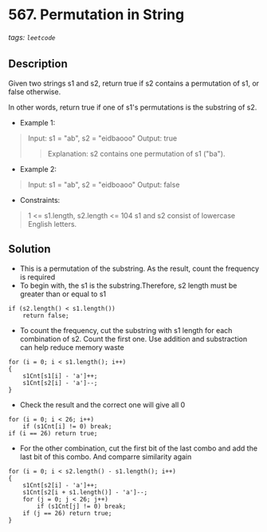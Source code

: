 # 567. Permutation in String
###### tags: `leetcode`
## Description
Given two strings s1 and s2, return true if s2 contains a permutation of s1, or false otherwise.

In other words, return true if one of s1's permutations is the substring of s2.

- Example 1:

>Input: s1 = "ab", s2 = "eidbaooo"
Output: true
>>Explanation: s2 contains one permutation of s1 ("ba").

- Example 2:

>Input: s1 = "ab", s2 = "eidboaoo"
Output: false

- Constraints:

>1 <= s1.length, s2.length <= 104
s1 and s2 consist of lowercase English letters.

## Solution
- This is a permutation of the substring. As the result, count the frequency is required
- To begin with, the s1 is the substring.Therefore, s2 length must be greater than or equal to s1
```cpp=
if (s2.length() < s1.length())
    return false;
```
- To count the frequency, cut the substring with s1 length for each combination of s2. Count the first one. Use addition and substraction can help reduce memory waste
```cpp=
for (i = 0; i < s1.length(); i++)
{
    s1Cnt[s1[i] - 'a']++;
    s1Cnt[s2[i] - 'a']--;
}
```
- Check the result and the correct one will give all 0
```cpp=
for (i = 0; i < 26; i++)
    if (s1Cnt[i] != 0) break;
if (i == 26) return true;
```
- For the other combination, cut the first bit of the last combo and add the last bit of this combo. And comparre similarity again
```cpp=
for (i = 0; i < s2.length() - s1.length(); i++)
{
    s1Cnt[s2[i] - 'a']++;
    s1Cnt[s2[i + s1.length()] - 'a']--;
    for (j = 0; j < 26; j++)
        if (s1Cnt[j] != 0) break;
    if (j == 26) return true;
}
```
